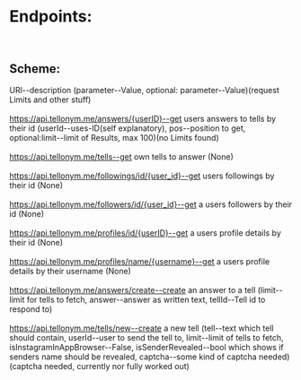 # Endpoints:<br/><br/>
## Scheme:<br/>
URl--description (parameter--Value, optional: parameter--Value)(request Limits and other stuff)<br/><br/>
https://api.tellonym.me/answers/{userID}--get users answers to tells by their id (userId--uses-ID(self explanatory), pos--position to get, optional:limit--limit of Results, max 100)(no Limits found)<br/><br/>
https://api.tellonym.me/tells--get own tells to answer (None)<br/><br/>
https://api.tellonym.me/followings/id/{user_id}--get users followings by their id (None)<br/><br/>
https://api.tellonym.me/followers/id/{user_id}--get a users followers by their id (None)<br/><br/>
https://api.tellonym.me/profiles/id/{userID}--get a users profile details by their id (None)<br/><br/>
https://api.tellonym.me/profiles/name/{username}--get a users profile details by their username (None)<br/><br/>
https://api.tellonym.me/answers/create--create an answer to a tell (limit--limit for tells to fetch, answer--answer as written text, tellId--Tell id to respond to)<br/><br/>
https://api.tellonym.me/tells/new--create a new tell (tell--text which tell should contain, userId--user to send the tell to, limit--limit of tells to fetch, isInstagramInAppBrowser--False, isSenderRevealed--bool which shows if senders name should be revealed, captcha--some kind of captcha needed)(captcha needed, currently nor fully worked out)<br/><br/>
